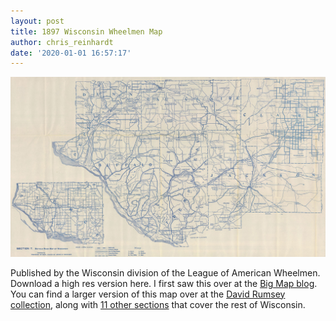 ```yaml
---
layout: post
title: 1897 Wisconsin Wheelmen Map
author: chris_reinhardt
date: '2020-01-01 16:57:17'
---
```

![1897 Wisconsin Wheelman Map - Section 7 - Eau Claire](/assets/img/uploads/wisconsin-wheelmen-map-1897-web.jpg "1897 Wisconsin Wheelman Map - Section 7 - Eau Claire")

Published by the Wisconsin division of the League of American Wheelmen.  Download a high res version here. I first saw this over at the [Big Map blog](http://www.bigmapblog.com/2012/bicycle-map-of-wisconsin-1897/).  You can find a larger version of this map over at the [David Rumsey collection](https://www.davidrumsey.com/luna/servlet/detail/RUMSEY~8~1~35226~1180851:Section-7--Bicycle-Road-Map-of-Wisc?sort=pub_list_no_initialsort%2Cpub_date%2Cpub_list_no%2Cseries_no&qvq=q:bicycle%20road%20map;sort:pub_list_no_initialsort%2Cpub_date%2Cpub_list_no%2Cseries_no;lc:RUMSEY~8~1&mi=50&trs=58), along with [11 other sections](https://www.davidrumsey.com/luna/servlet/view/search?q=pub_list_no%3d%224067.000%22&qvq=sort:pub_list_no_initialsort%2Cpub_date%2Cpub_list_no%2Cseries_no;lc:RUMSEY~8~1&mi=0) that cover the rest of Wisconsin.
